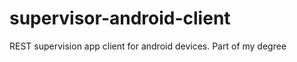 supervisor-android-client
=========================

REST supervision app client for android devices. Part of my degree
